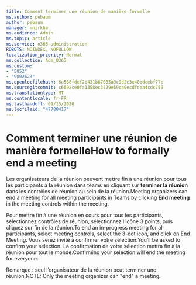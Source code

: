 ```yaml
---
title: Comment terminer une réunion de manière formelle
ms.author: pebaum
author: pebaum
manager: mnirkhe
ms.audience: Admin
ms.topic: article
ms.service: o365-administration
ROBOTS: NOINDEX, NOFOLLOW
localization_priority: Normal
ms.collection: Adm_O365
ms.custom:
- "5852"
- "9002623"
ms.openlocfilehash: 6a568fdcf2b431b67085a9c9d2c3e40bdcebf77c
ms.sourcegitcommit: c6692ce0fa1358ec3529e59ca0ecdfdea4cdc759
ms.translationtype: MT
ms.contentlocale: fr-FR
ms.lasthandoff: 09/15/2020
ms.locfileid: "47780417"
---
```

# <a name="how-to-formally-end-a-meeting"></a><span data-ttu-id="ac151-102">Comment terminer une réunion de manière formelle</span><span class="sxs-lookup"><span data-stu-id="ac151-102">How to formally end a meeting</span></span>

<span data-ttu-id="ac151-103">Les organisateurs de la réunion peuvent mettre fin à une réunion pour tous les participants à la réunion dans teams en cliquant sur **terminer la réunion** dans les contrôles de réunion au sein de la réunion.</span><span class="sxs-lookup"><span data-stu-id="ac151-103">Meeting organizers can end a meeting for all meeting participants in Teams by clicking **End meeting** in the meeting controls within the meeting.</span></span>  

<span data-ttu-id="ac151-104">Pour mettre fin à une réunion en cours pour tous les participants, sélectionnez contrôles de réunion, sélectionnez l’icône 3 points, puis cliquez sur fin de la réunion.</span><span class="sxs-lookup"><span data-stu-id="ac151-104">To end an in-progress meeting for all participants, select meeting controls, select the 3-dot icon, and click on End Meeting.</span></span> <span data-ttu-id="ac151-105">Vous serez invité à confirmer votre sélection.</span><span class="sxs-lookup"><span data-stu-id="ac151-105">You’ll be asked to confirm your selection.</span></span> <span data-ttu-id="ac151-106">La confirmation de votre sélection mettra fin à la réunion pour tout le monde.</span><span class="sxs-lookup"><span data-stu-id="ac151-106">Confirming your selection will end the meeting for everyone.</span></span>

<span data-ttu-id="ac151-107">Remarque : seul l’organisateur de la réunion peut terminer une réunion.</span><span class="sxs-lookup"><span data-stu-id="ac151-107">NOTE: Only the meeting organizer can "end" a meeting.</span></span>